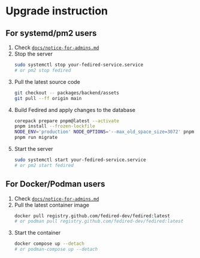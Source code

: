# Upgrade instruction

## For systemd/pm2 users

1. Check [`docs/notice-for-admins.md`](https://github.com/fedired-dev/fedired/-/blob/main/docs/notice-for-admins.md)
1. Stop the server
    ```sh
    sudo systemctl stop your-fedired-service.service
    # or pm2 stop fedired
    ```
1. Pull the latest source code
    ```sh
    git checkout -- packages/backend/assets
    git pull --ff origin main
    ```
1. Build Fedired and apply changes to the database
    ```sh
    corepack prepare pnpm@latest --activate
    pnpm install --frozen-lockfile
    NODE_ENV='production' NODE_OPTIONS='--max_old_space_size=3072' pnpm run rebuild
    pnpm run migrate
    ```
1. Start the server
    ```sh
    sudo systemctl start your-fedired-service.service
    # or pm2 start fedired
    ```

## For Docker/Podman users

1. Check [`docs/notice-for-admins.md`](https://github.com/fedired-dev/fedired/-/blob/main/docs/notice-for-admins.md)
1. Pull the latest container image
    ```sh
    docker pull registry.github.com/fedired-dev/fedired:latest
    # or podman pull registry.github.com/fedired-dev/fedired:latest
    ```
1. Start the container
    ```sh
    docker compose up --detach
    # or podman-compose up --detach
    ```
